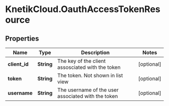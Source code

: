 # KnetikCloud.OauthAccessTokenResource

## Properties
Name | Type | Description | Notes
------------ | ------------- | ------------- | -------------
**client_id** | **String** | The key of the client assosciated with the token | [optional] 
**token** | **String** | The token.  Not shown in list view | [optional] 
**username** | **String** | The username of the user associated with the token | [optional] 


